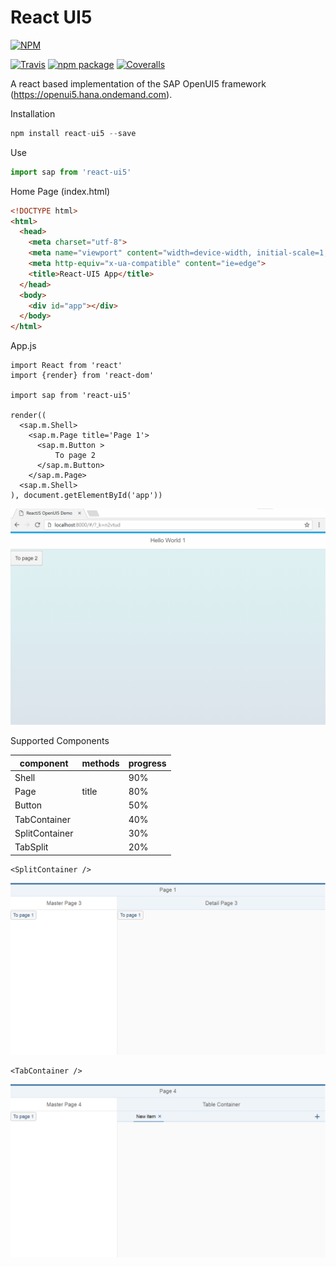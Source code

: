 # React UI5

[![NPM](https://nodei.co/npm/react-ui5.png)](https://nodei.co/npm/react-ui5/)

[build-badge]: https://img.shields.io/travis/user/repo/master.png?style=flat-square
[build]: https://travis-ci.org/user/repo

[npm-badge]: https://img.shields.io/npm/v/npm-package.png?style=flat-square
[npm]: https://www.npmjs.org/package/npm-package

[coveralls-badge]: https://img.shields.io/coveralls/user/repo/master.png?style=flat-square
[coveralls]: https://coveralls.io/github/user/repo

[![Travis][build-badge]][build]
[![npm package][npm-badge]][npm]
[![Coveralls][coveralls-badge]][coveralls]

A react based implementation of the SAP OpenUI5 framework (https://openui5.hana.ondemand.com).

Installation
```javascript
npm install react-ui5 --save
```
Use
```javascript
import sap from 'react-ui5'
```
Home Page (index.html)
```html
<!DOCTYPE html>
<html>
  <head>
    <meta charset="utf-8">
    <meta name="viewport" content="width=device-width, initial-scale=1, shrink-to-fit=no">
    <meta http-equiv="x-ua-compatible" content="ie=edge">
    <title>React-UI5 App</title>
  </head>
  <body>
    <div id="app"></div>
  </body>
</html>
```
App.js
```
import React from 'react'
import {render} from 'react-dom'

import sap from 'react-ui5'

render((
  <sap.m.Shell>
    <sap.m.Page title='Page 1'>
      <sap.m.Button >
          To page 2
      </sap.m.Button>
    </sap.m.Page>
  <sap.m.Shell>
), document.getElementById('app'))
```

![Sample](sample.gif)

Supported Components

| component | methods | progress |
| ------- | ---------------- | ------ |
| Shell  |  | 90% |
| Page | title | 80% |
| Button |  | 50% |
| TabContainer |  | 40% |
| SplitContainer |  | 30% |
| TabSplit |  | 20% |

```
<SplitContainer />
```
![Master Detail Page](page3.png)

```
<TabContainer />
```
![Table Container](page4.png)


